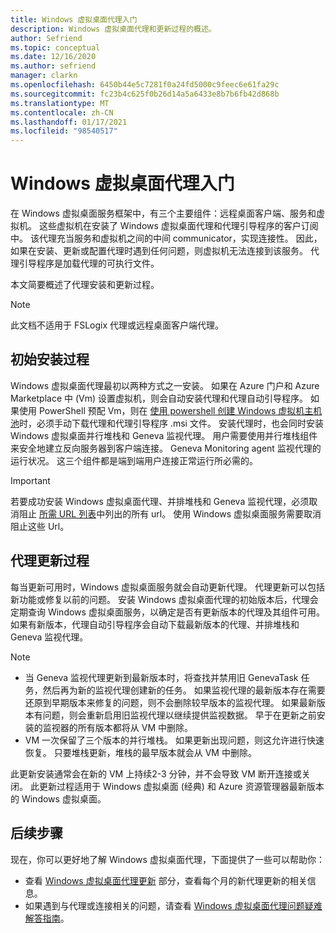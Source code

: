 ```yaml
---
title: Windows 虚拟桌面代理入门
description: Windows 虚拟桌面代理和更新过程的概述。
author: Sefriend
ms.topic: conceptual
ms.date: 12/16/2020
ms.author: sefriend
manager: clarkn
ms.openlocfilehash: 6450b44e5c7281f0a24fd5000c9feec6e61fa29c
ms.sourcegitcommit: fc23b4c625f0b26d14a5a6433e8b7b6fb42d868b
ms.translationtype: MT
ms.contentlocale: zh-CN
ms.lasthandoff: 01/17/2021
ms.locfileid: "98540517"
---
```

# <a name="get-started-with-the-windows-virtual-desktop-agent"></a>Windows 虚拟桌面代理入门

在 Windows 虚拟桌面服务框架中，有三个主要组件：远程桌面客户端、服务和虚拟机。 这些虚拟机在安装了 Windows 虚拟桌面代理和代理引导程序的客户订阅中。 该代理充当服务和虚拟机之间的中间 communicator，实现连接性。 因此，如果在安装、更新或配置代理时遇到任何问题，则虚拟机无法连接到该服务。 代理引导程序是加载代理的可执行文件。 

本文简要概述了代理安装和更新过程。

>[!NOTE]
>此文档不适用于 FSLogix 代理或远程桌面客户端代理。


## <a name="initial-installation-process"></a>初始安装过程

Windows 虚拟桌面代理最初以两种方式之一安装。 如果在 Azure 门户和 Azure Marketplace 中 (Vm) 设置虚拟机，则会自动安装代理和代理自动引导程序。 如果使用 PowerShell 预配 Vm，则在 [使用 powershell 创建 Windows 虚拟机主机池](create-host-pools-powershell.md#register-the-virtual-machines-to-the-windows-virtual-desktop-host-pool)时，必须手动下载代理和代理引导程序 .msi 文件。 安装代理时，也会同时安装 Windows 虚拟桌面并行堆栈和 Geneva 监视代理。 用户需要使用并行堆栈组件来安全地建立反向服务器到客户端连接。 Geneva Monitoring agent 监视代理的运行状况。 这三个组件都是端到端用户连接正常运行所必需的。

>[!IMPORTANT]
>若要成功安装 Windows 虚拟桌面代理、并排堆栈和 Geneva 监视代理，必须取消阻止 [所需 URL 列表](safe-url-list.md#virtual-machines)中列出的所有 url。 使用 Windows 虚拟桌面服务需要取消阻止这些 Url。

## <a name="agent-update-process"></a>代理更新过程

每当更新可用时，Windows 虚拟桌面服务就会自动更新代理。 代理更新可以包括新功能或修复以前的问题。 安装 Windows 虚拟桌面代理的初始版本后，代理会定期查询 Windows 虚拟桌面服务，以确定是否有更新版本的代理及其组件可用。 如果有新版本，代理自动引导程序会自动下载最新版本的代理、并排堆栈和 Geneva 监视代理。

>[!NOTE]
>- 当 Geneva 监视代理更新到最新版本时，将查找并禁用旧 GenevaTask 任务，然后再为新的监视代理创建新的任务。 如果监视代理的最新版本存在需要还原到早期版本来修复的问题，则不会删除较早版本的监视代理。 如果最新版本有问题，则会重新启用旧监视代理以继续提供监视数据。 早于在更新之前安装的监视器的所有版本都将从 VM 中删除。
>- VM 一次保留了三个版本的并行堆栈。 如果更新出现问题，则这允许进行快速恢复。 只要堆栈更新，堆栈的最早版本就会从 VM 中删除。

此更新安装通常会在新的 VM 上持续2-3 分钟，并不会导致 VM 断开连接或关闭。 此更新过程适用于 Windows 虚拟桌面 (经典) 和 Azure 资源管理器最新版本的 Windows 虚拟桌面。

## <a name="next-steps"></a>后续步骤

现在，你可以更好地了解 Windows 虚拟桌面代理，下面提供了一些可以帮助你：

- 查看 [Windows 虚拟桌面代理更新](whats-new.md) 部分，查看每个月的新代理更新的相关信息。
- 如果遇到与代理或连接相关的问题，请查看 [Windows 虚拟桌面代理问题疑难解答指南](troubleshoot-agent.md)。